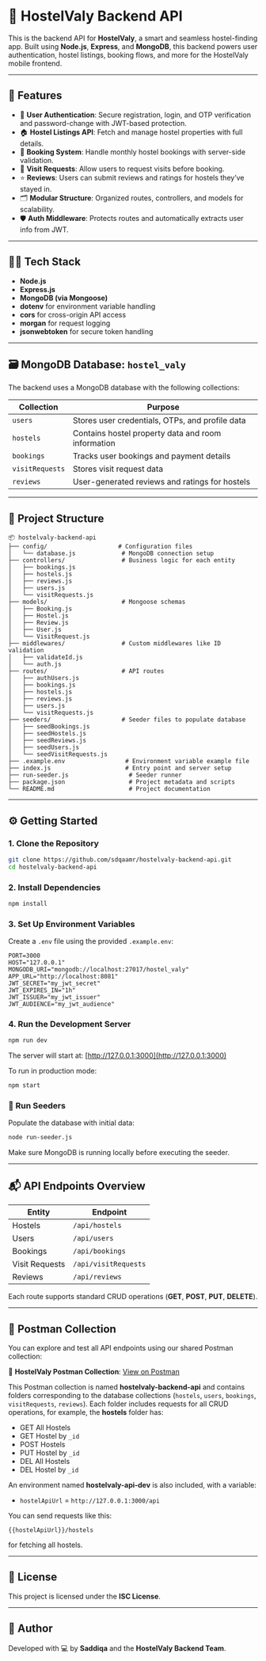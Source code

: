 # 🏨 HostelValy Backend API

This is the backend API for **HostelValy**, a smart and seamless hostel-finding app. Built using **Node.js**, **Express**, and **MongoDB**, this backend powers user authentication, hostel listings, booking flows, and more for the HostelValy mobile frontend.

---

## 🚀 Features

* 🔐 **User Authentication**: Secure registration, login, and OTP verification and password-change with JWT-based protection.
* 🏠 **Hostel Listings API**: Fetch and manage hostel properties with full details.
* 📆 **Booking System**: Handle monthly hostel bookings with server-side validation.
* 📩 **Visit Requests**: Allow users to request visits before booking.
* ⭐ **Reviews**: Users can submit reviews and ratings for hostels they’ve stayed in.
* 🗂️ **Modular Structure**: Organized routes, controllers, and models for scalability.
* 🛡️ **Auth Middleware**: Protects routes and automatically extracts user info from JWT.

---

## 🧑‍💻 Tech Stack

* **Node.js**
* **Express.js**
* **MongoDB (via Mongoose)**
* **dotenv** for environment variable handling
* **cors** for cross-origin API access
* **morgan** for request logging
* **jsonwebtoken** for secure token handling

---

## 🗃️ MongoDB Database: `hostel_valy`

The backend uses a MongoDB database with the following collections:

| Collection      | Purpose                                            |
| --------------- | -------------------------------------------------- |
| `users`         | Stores user credentials, OTPs, and profile data    |
| `hostels`       | Contains hostel property data and room information |
| `bookings`      | Tracks user bookings and payment details           |
| `visitRequests` | Stores visit request data                          |
| `reviews`       | User-generated reviews and ratings for hostels     |

---

## 📁 Project Structure

```
📦 hostelvaly-backend-api
├── config/                    # Configuration files
│   └── database.js             # MongoDB connection setup
├── controllers/                # Business logic for each entity
│   ├── bookings.js
│   ├── hostels.js
│   ├── reviews.js
│   ├── users.js
│   └── visitRequests.js
├── models/                     # Mongoose schemas
│   ├── Booking.js
│   ├── Hostel.js
│   ├── Review.js
│   ├── User.js
│   └── VisitRequest.js
├── middlewares/                # Custom middlewares like ID validation
│   ├── validateId.js
│   └── auth.js
├── routes/                     # API routes
│   ├── authUsers.js
│   ├── bookings.js
│   ├── hostels.js
│   ├── reviews.js
│   ├── users.js
│   └── visitRequests.js
├── seeders/                    # Seeder files to populate database
│   ├── seedBookings.js
│   ├── seedHostels.js
│   ├── seedReviews.js
│   ├── seedUsers.js
│   └── seedVisitRequests.js
├── .example.env                 # Environment variable example file
├── index.js                     # Entry point and server setup
├── run-seeder.js                 # Seeder runner
├── package.json                  # Project metadata and scripts
└── README.md                     # Project documentation
```

---

## ⚙️ Getting Started

### 1. Clone the Repository

```bash
git clone https://github.com/sdqaamr/hostelvaly-backend-api.git
cd hostelvaly-backend-api
```

### 2. Install Dependencies

```bash
npm install
```

### 3. Set Up Environment Variables

Create a `.env` file using the provided `.example.env`:

```env
PORT=3000
HOST="127.0.0.1"
MONGODB_URI="mongodb://localhost:27017/hostel_valy"
APP_URL="http://localhost:8081"
JWT_SECRET="my_jwt_secret"
JWT_EXPIRES_IN="1h"
JWT_ISSUER="my_jwt_issuer"
JWT_AUDIENCE="my_jwt_audience"
```

### 4. Run the Development Server

```bash
npm run dev
```

The server will start at: [http://127.0.0.1:3000](http://127.0.0.1:3000)

To run in production mode:

```bash
npm start
```

### 🌱 Run Seeders

Populate the database with initial data:

```bash
node run-seeder.js
```

Make sure MongoDB is running locally before executing the seeder.

---

## 📬 API Endpoints Overview

| Entity         | Endpoint             |
| -------------- | -------------------- |
| Hostels        | `/api/hostels`       |
| Users          | `/api/users`         |
| Bookings       | `/api/bookings`      |
| Visit Requests | `/api/visitRequests` |
| Reviews        | `/api/reviews`       |

Each route supports standard CRUD operations (**GET**, **POST**, **PUT**, **DELETE**).

---

## 🔗 Postman Collection

You can explore and test all API endpoints using our shared Postman collection:

📂 **HostelValy Postman Collection**: [View on Postman](https://galactic-eclipse-587759.postman.co/workspace/My-Workspace~afe2bc9b-58bc-4a8d-89e9-46ba42b47c95/collection/42859315-82d88a55-611d-48a6-bcb5-1450e4502fc3?action=share&creator=42859315&active-environment=42859315-529d16a1-d3d5-47e6-9b36-198b70e4e334)

This Postman collection is named **hostelvaly-backend-api** and contains folders corresponding to the database collections (`hostels`, `users`, `bookings`, `visitRequests`, `reviews`). Each folder includes requests for all CRUD operations, for example, the **hostels** folder has:

* GET All Hostels
* GET Hostel by `_id`
* POST Hostels
* PUT Hostel by `_id`
* DEL All Hostels
* DEL Hostel by `_id`

An environment named **hostelvaly-api-dev** is also included, with a variable:

* `hostelApiUrl` = `http://127.0.0.1:3000/api`

You can send requests like this:

```
{{hostelApiUrl}}/hostels
```

for fetching all hostels.

---

## 📄 License

This project is licensed under the **ISC License**.

---

## 👤 Author

Developed with 💻 by **Saddiqa** and the **HostelValy Backend Team**.
